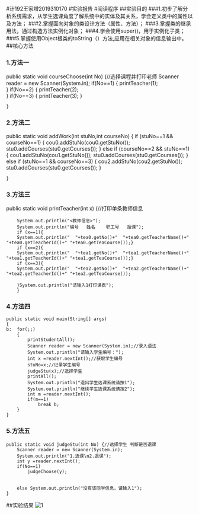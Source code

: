 #计192王家增2019310170
#实验报告
#阅读程序
##实验目的
###1.初步了解分析系统需求，从学生选课角度了解系统中的实体及其关系，学会定义类中的属性以及方法；
###2.掌握面向对象的类设计方法（属性、方法）；
###3.掌握类的继承用法，通过构造方法实例化对象；
###4.学会使用super()，用于实例化子类；
###5.掌握使用Object根类的toString（）方法,应用在相关对象的信息输出中。
##核心方法
### 1.方法一
public static void courseChoose(int No) {//选择课程并打印老师
		Scanner reader = new Scanner(System.in);
		if(No==1) {
			printTeacher(1);        
		}
		if(No==2) {
			printTeacher(2);	
		}
		if(No==3) {
			printTeacher(3);
		}
		
		
	}	
 ### 2.方法二 
 public static void addWork(int stuNo,int courseNo) {
		if (stuNo==1 && courseNo==1) {
		cou0.addStuNo(cou0.getStuNo());
		stu0.addCourses(stu0.getCourses());
		}
		else if (courseNo==2 && stuNo==1) {
			cou1.addStuNo(cou1.getStuNo());
			stu0.addCourses(stu0.getCourses());
			}
		else if (stuNo==1 && courseNo==3) {
			cou2.addStuNo(cou2.getStuNo());
			stu0.addCourses(stu0.getCourses());
			}
	
	}
  ### 3.方法三
  public static void printTeacher(int x) {//打印单条教师信息
		
		System.out.println("<教师信息>");
		System.out.println("编号   姓名    职工号   授课");
		if (x==1){
		System.out.println("  "+tea0.getNo()+"  "+tea0.getTeacherName()+" "+tea0.getTeacherId()+" "+tea0.getTeaCourse());}
		if (x==2){
		System.out.println("  "+tea1.getNo()+"  "+tea1.getTeacherName()+" "+tea1.getTeacherId()+" "+tea1.getTeaCourse());}
		if (x==3){
		System.out.println("  "+tea2.getNo()+"  "+tea2.getTeacherName()+" "+tea2.getTeacherId()+" "+tea2.getTeaCourse());
				      
		}System.out.println("请输入1打印课表");
		}
 ### 4.方法四
 	public static void main(String[] args) 
	{
	b:	for(;;) 
		{
			printStudentAll();
			Scanner reader = new Scanner(System.in);//录入语法
			System.out.println("请输入学生编号：");
			int x =reader.nextInt();//获取学生编号
			stuNo=x;//记录学生编号
			judgeStu(x);//选择学生
			printAll();
			System.out.println("退出学生选课系统请按1");
			System.out.println("继续学生选课系统请按2");
			int m =reader.nextInt();
			if(m==1)
				break b;
		}	
	}
  ### 5.方法五
  	public static void judgeStu(int No) {//选择学生 判断是否退课
		Scanner reader = new Scanner(System.in);
		System.out.println("1.选课\n2.退课");
		int y =reader.nextInt();
		if(No==1)
			judgeChoose(y);
	
		
		else System.out.println("没有该同学信息，请输入1");
	}
  ##实验结果
  ![1]()
